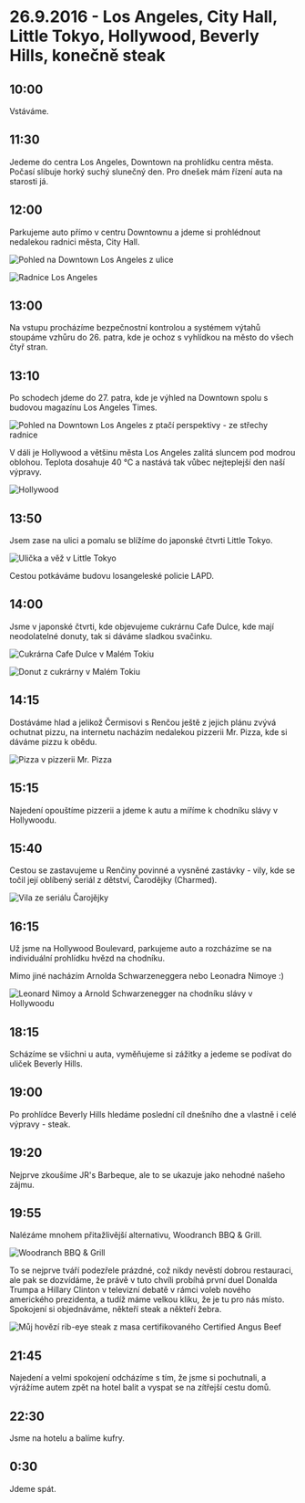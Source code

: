 # 26.9.2016 - Los Angeles, City Hall, Little Tokyo, Hollywood, Beverly Hills, konečně steak

## 10:00

Vstáváme.

## 11:30

Jedeme do centra Los Angeles, Downtown na prohlídku centra města. Počasí slibuje horký suchý slunečný den. Pro dnešek mám řízení auta na starosti já.

## 12:00

Parkujeme auto přímo v centru Downtownu a jdeme si prohlédnout nedalekou radnici města, City Hall.

![Pohled na Downtown Los Angeles z ulice](images/20160926/20160926_123038.jpg)

![Radnice Los Angeles](images/20160926/20160926_123207.jpg)

## 13:00

Na vstupu procházíme bezpečnostní kontrolou a systémem výtahů stoupáme vzhůru do 26. patra, kde je ochoz s vyhlídkou na město do všech čtyř stran.

## 13:10

Po schodech jdeme do 27. patra, kde je výhled na Downtown spolu s budovou magazínu Los Angeles Times.

![Pohled na Downtown Los Angeles z ptačí perspektivy - ze střechy radnice](images/20160926/DSC_3177-DSC_3179.jpg)

V dáli je Hollywood a většinu města Los Angeles zalitá sluncem pod modrou oblohou. Teplota dosahuje 40 °C a nastává tak vůbec nejteplejší den naší výpravy.
 
 ![Hollywood](images/20160926/DSC_3172-DSC_3176.jpg)

## 13:50

Jsem zase na ulici a pomalu se blížíme do japonské čtvrti Little Tokyo.

![Ulička a věž v Little Tokyo](images/20160926/20160926_141548.jpg)

Cestou potkáváme budovu losangeleské policie LAPD.

## 14:00

Jsme v japonské čtvrti, kde objevujeme cukrárnu Cafe Dulce, kde mají neodolatelné donuty, tak si dáváme sladkou svačinku.

![Cukrárna Cafe Dulce v Malém Tokiu](images/20160926/20160926_140700.jpg)

![Donut z cukrárny v Malém Tokiu](images/20160926/20160926_140820.jpg)

## 14:15

Dostáváme hlad a jelikož Čermisovi s Renčou ještě z jejich plánu zvývá ochutnat pizzu, na internetu nacházím nedalekou pizzerii Mr. Pizza, kde si dáváme pizzu k obědu.

![Pizza v pizzerii Mr. Pizza](images/20160926/20160926_143447.jpg)

## 15:15

Najedení opouštíme pizzerii a jdeme k autu a míříme k chodníku slávy v Hollywoodu.

## 15:40

Cestou se zastavujeme u Renčiny povinné a vysněné zastávky - vily, kde se točil její oblíbený seriál z dětství, Čarodějky (Charmed).

![Vila ze seriálu Čarojějky](images/20160926/20160926_155241.jpg)

## 16:15

Už jsme na Hollywood Boulevard, parkujeme auto a rozcházíme se na individuální prohlídku hvězd na chodníku.

Mimo jiné nacházím Arnolda Schwarzeneggera nebo Leonadra Nimoye :)

![Leonard Nimoy a Arnold Schwarzenegger na chodníku slávy v Hollywoodu](images/20160926/20160926_165709.jpg)

## 18:15

Scházíme se všichni u auta, vyměňujeme si zážitky a jedeme se podívat do uliček Beverly Hills.

## 19:00

Po prohlídce Beverly Hills hledáme poslední cíl dnešního dne a vlastně i celé výpravy - steak.

## 19:20

Nejprve zkoušíme JR's Barbeque, ale to se ukazuje jako nehodné našeho zájmu.

## 19:55

Nalézáme mnohem přitažlivější alternativu, Woodranch BBQ & Grill.

![Woodranch BBQ & Grill](images/20160926/20160926_200134.jpg)

To se nejprve tváří podezřele prázdné, což nikdy nevěstí dobrou restauraci, ale pak se dozvídáme, že právě v tuto chvíli probíhá první duel Donalda Trumpa a Hillary Clinton v televizní debatě v rámci voleb nového amerického prezidenta, a tudíž máme velkou kliku, že je tu pro nás místo. Spokojení si objednáváme, někteří steak a někteří žebra.

![Můj hovězí rib-eye steak z masa certifikovaného Certified Angus Beef](images/20160926/20160926_204119.jpg)

## 21:45

Najedení a velmi spokojení odcházíme s tím, že jsme si pochutnali, a výrážíme autem zpět na hotel balit a vyspat se na zítřejší cestu domů.

## 22:30

Jsme na hotelu a balíme kufry.

## 0:30

Jdeme spát.
